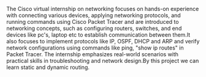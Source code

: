 The Cisco virtual internship on networking focuses on hands-on experience with connecting various devices, applying networking protocols, and running commands using Cisco Packet Tracer and are introduced to networking concepts, such as configuring routers, switches, and end devices like pc's, laptop etc to establish communication between them.It also focuses to implement protocols like IP, OSPF, DHCP and ARP and verify network configurations using commands like ping, "show ip routes" in Packet Tracer. The internship emphasizes real-world scenarios with practical skills in troubleshooting and network design.By this project we can learn static and dynamic routing.
